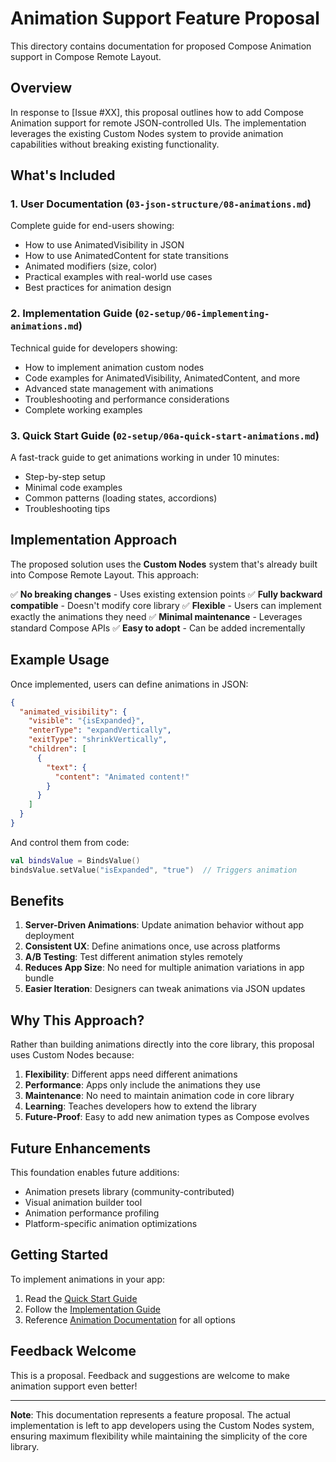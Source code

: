 # Animation Support Feature Proposal

This directory contains documentation for proposed Compose Animation support in Compose Remote Layout.

## Overview

In response to [Issue #XX], this proposal outlines how to add Compose Animation support for remote JSON-controlled UIs. The implementation leverages the existing Custom Nodes system to provide animation capabilities without breaking existing functionality.

## What's Included

### 1. User Documentation (`03-json-structure/08-animations.md`)
Complete guide for end-users showing:
- How to use AnimatedVisibility in JSON
- How to use AnimatedContent for state transitions
- Animated modifiers (size, color)
- Practical examples with real-world use cases
- Best practices for animation design

### 2. Implementation Guide (`02-setup/06-implementing-animations.md`)
Technical guide for developers showing:
- How to implement animation custom nodes
- Code examples for AnimatedVisibility, AnimatedContent, and more
- Advanced state management with animations
- Troubleshooting and performance considerations
- Complete working examples

### 3. Quick Start Guide (`02-setup/06a-quick-start-animations.md`)
A fast-track guide to get animations working in under 10 minutes:
- Step-by-step setup
- Minimal code examples
- Common patterns (loading states, accordions)
- Troubleshooting tips

## Implementation Approach

The proposed solution uses the **Custom Nodes** system that's already built into Compose Remote Layout. This approach:

✅ **No breaking changes** - Uses existing extension points
✅ **Fully backward compatible** - Doesn't modify core library
✅ **Flexible** - Users can implement exactly the animations they need
✅ **Minimal maintenance** - Leverages standard Compose APIs
✅ **Easy to adopt** - Can be added incrementally

## Example Usage

Once implemented, users can define animations in JSON:

```json
{
  "animated_visibility": {
    "visible": "{isExpanded}",
    "enterType": "expandVertically",
    "exitType": "shrinkVertically",
    "children": [
      {
        "text": {
          "content": "Animated content!"
        }
      }
    ]
  }
}
```

And control them from code:

```kotlin
val bindsValue = BindsValue()
bindsValue.setValue("isExpanded", "true")  // Triggers animation
```

## Benefits

1. **Server-Driven Animations**: Update animation behavior without app deployment
2. **Consistent UX**: Define animations once, use across platforms
3. **A/B Testing**: Test different animation styles remotely
4. **Reduces App Size**: No need for multiple animation variations in app bundle
5. **Easier Iteration**: Designers can tweak animations via JSON updates

## Why This Approach?

Rather than building animations directly into the core library, this proposal uses Custom Nodes because:

1. **Flexibility**: Different apps need different animations
2. **Performance**: Apps only include the animations they use
3. **Maintenance**: No need to maintain animation code in core library
4. **Learning**: Teaches developers how to extend the library
5. **Future-Proof**: Easy to add new animation types as Compose evolves

## Future Enhancements

This foundation enables future additions:

- Animation presets library (community-contributed)
- Visual animation builder tool
- Animation performance profiling
- Platform-specific animation optimizations

## Getting Started

To implement animations in your app:

1. Read the [Quick Start Guide](docs/02-setup/06a-quick-start-animations.md)
2. Follow the [Implementation Guide](docs/02-setup/06-implementing-animations.md)
3. Reference [Animation Documentation](docs/03-json-structure/08-animations.md) for all options

## Feedback Welcome

This is a proposal. Feedback and suggestions are welcome to make animation support even better!

---

**Note**: This documentation represents a feature proposal. The actual implementation is left to app developers using the Custom Nodes system, ensuring maximum flexibility while maintaining the simplicity of the core library.
